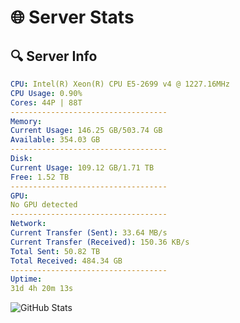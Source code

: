 # 🌐 Server Stats
## 🔍 Server Info
```yaml
CPU: Intel(R) Xeon(R) CPU E5-2699 v4 @ 1227.16MHz
CPU Usage: 0.90%
Cores: 44P | 88T
-----------------------------------
Memory:
Current Usage: 146.25 GB/503.74 GB
Available: 354.03 GB
-----------------------------------
Disk:
Current Usage: 109.12 GB/1.71 TB
Free: 1.52 TB
-----------------------------------
GPU:
No GPU detected
-----------------------------------
Network:
Current Transfer (Sent): 33.64 MB/s
Current Transfer (Received): 150.36 KB/s
Total Sent: 50.82 TB
Total Received: 484.34 GB
-----------------------------------
Uptime:
31d 4h 20m 13s
```
![GitHub Stats](https://img.shields.io/badge/Updated-2025-04-08_01:43:02-blue)